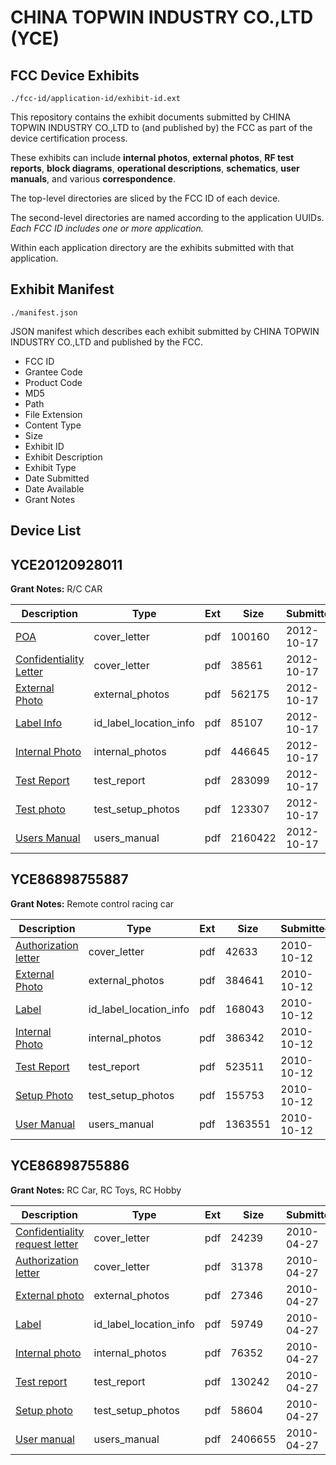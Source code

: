 # CHINA TOPWIN INDUSTRY CO.,LTD (YCE)
## FCC Device Exhibits

```
./fcc-id/application-id/exhibit-id.ext
```

This repository contains the exhibit documents submitted by CHINA TOPWIN INDUSTRY CO.,LTD to (and published by) the FCC as part of the device certification process.

These exhibits can include **internal photos**, **external photos**, **RF test reports**, **block diagrams**, **operational descriptions**, **schematics**, **user manuals**, and various **correspondence**.

The top-level directories are sliced by the FCC ID of each device.

The second-level directories are named according to the application UUIDs. *Each FCC ID includes one or more application.*

Within each application directory are the exhibits submitted with that application. 

## Exhibit Manifest

```
./manifest.json
```

JSON manifest which describes each exhibit submitted by CHINA TOPWIN INDUSTRY CO.,LTD and published by the FCC.

- FCC ID
- Grantee Code
- Product Code
- MD5
- Path
- File Extension
- Content Type
- Size
- Exhibit ID
- Exhibit Description
- Exhibit Type
- Date Submitted
- Date Available
- Grant Notes

## Device List
## YCE20120928011
**Grant Notes:** R/C CAR

| Description | Type | Ext | Size | Submitted | Available |
| ----------- | ---- | --- | ---- | --------- | --------- |
| [POA](YCE20120928011/12d1a9976dedfa660f3c0f68b00e66c6/1817817.pdf) | cover_letter | pdf | 100160 | 2012-10-17 | 2012-10-17 |
| [Confidentiality Letter](YCE20120928011/12d1a9976dedfa660f3c0f68b00e66c6/1817820.pdf) | cover_letter | pdf | 38561 | 2012-10-17 | 2012-10-17 |
| [External Photo](YCE20120928011/12d1a9976dedfa660f3c0f68b00e66c6/1817818.pdf) | external_photos | pdf | 562175 | 2012-10-17 | 2012-10-17 |
| [Label Info](YCE20120928011/12d1a9976dedfa660f3c0f68b00e66c6/1817819.pdf) | id_label_location_info | pdf | 85107 | 2012-10-17 | 2012-10-17 |
| [Internal Photo](YCE20120928011/12d1a9976dedfa660f3c0f68b00e66c6/1817821.pdf) | internal_photos | pdf | 446645 | 2012-10-17 | 2012-10-17 |
| [Test Report](YCE20120928011/12d1a9976dedfa660f3c0f68b00e66c6/1817823.pdf) | test_report | pdf | 283099 | 2012-10-17 | 2012-10-17 |
| [Test photo](YCE20120928011/12d1a9976dedfa660f3c0f68b00e66c6/1817822.pdf) | test_setup_photos | pdf | 123307 | 2012-10-17 | 2012-10-17 |
| [Users Manual](YCE20120928011/12d1a9976dedfa660f3c0f68b00e66c6/1817824.pdf) | users_manual | pdf | 2160422 | 2012-10-17 | 2012-10-17 |
## YCE86898755887
**Grant Notes:** Remote control racing car

| Description | Type | Ext | Size | Submitted | Available |
| ----------- | ---- | --- | ---- | --------- | --------- |
| [Authorization letter](YCE86898755887/f4cb826766957db6cbcc79cae5d844b7/1358119.pdf) | cover_letter | pdf | 42633 | 2010-10-12 | 2010-10-12 |
| [External Photo](YCE86898755887/f4cb826766957db6cbcc79cae5d844b7/1358120.pdf) | external_photos | pdf | 384641 | 2010-10-12 | 2010-10-12 |
| [Label](YCE86898755887/f4cb826766957db6cbcc79cae5d844b7/1358121.pdf) | id_label_location_info | pdf | 168043 | 2010-10-12 | 2010-10-12 |
| [Internal Photo](YCE86898755887/f4cb826766957db6cbcc79cae5d844b7/1358122.pdf) | internal_photos | pdf | 386342 | 2010-10-12 | 2010-10-12 |
| [Test Report](YCE86898755887/f4cb826766957db6cbcc79cae5d844b7/1358125.pdf) | test_report | pdf | 523511 | 2010-10-12 | 2010-10-12 |
| [Setup Photo](YCE86898755887/f4cb826766957db6cbcc79cae5d844b7/1358126.pdf) | test_setup_photos | pdf | 155753 | 2010-10-12 | 2010-10-12 |
| [User Manual](YCE86898755887/f4cb826766957db6cbcc79cae5d844b7/1358127.pdf) | users_manual | pdf | 1363551 | 2010-10-12 | 2010-10-12 |
## YCE86898755886
**Grant Notes:** RC Car, RC Toys, RC Hobby

| Description | Type | Ext | Size | Submitted | Available |
| ----------- | ---- | --- | ---- | --------- | --------- |
| [Confidentiality request letter](YCE86898755886/35bcc9aad49022608a0f402c645f8c15/1273552.pdf) | cover_letter | pdf | 24239 | 2010-04-27 | 2010-04-27 |
| [Authorization letter](YCE86898755886/35bcc9aad49022608a0f402c645f8c15/1273557.pdf) | cover_letter | pdf | 31378 | 2010-04-27 | 2010-04-27 |
| [External photo](YCE86898755886/35bcc9aad49022608a0f402c645f8c15/1273553.pdf) | external_photos | pdf | 27346 | 2010-04-27 | 2010-04-27 |
| [Label](YCE86898755886/35bcc9aad49022608a0f402c645f8c15/1273555.pdf) | id_label_location_info | pdf | 59749 | 2010-04-27 | 2010-04-27 |
| [Internal photo](YCE86898755886/35bcc9aad49022608a0f402c645f8c15/1273554.pdf) | internal_photos | pdf | 76352 | 2010-04-27 | 2010-04-27 |
| [Test report](YCE86898755886/35bcc9aad49022608a0f402c645f8c15/1273561.pdf) | test_report | pdf | 130242 | 2010-04-27 | 2010-04-27 |
| [Setup photo](YCE86898755886/35bcc9aad49022608a0f402c645f8c15/1273559.pdf) | test_setup_photos | pdf | 58604 | 2010-04-27 | 2010-04-27 |
| [User manual](YCE86898755886/35bcc9aad49022608a0f402c645f8c15/1273560.pdf) | users_manual | pdf | 2406655 | 2010-04-27 | 2010-04-27 |
